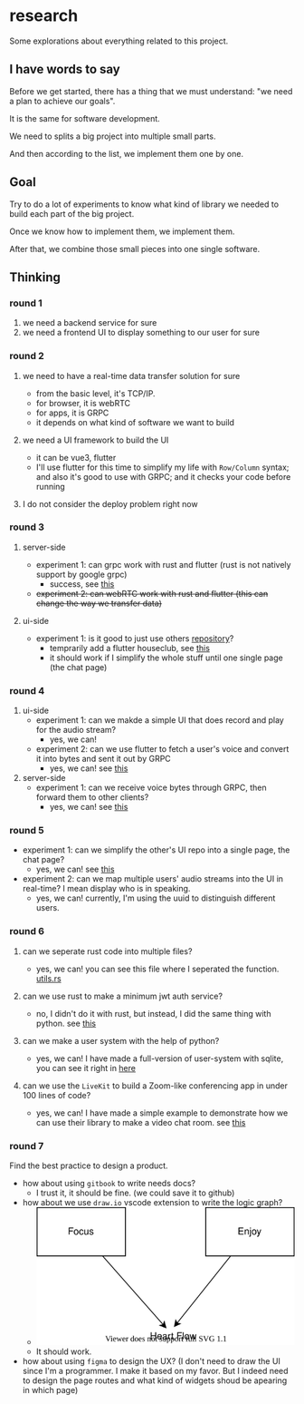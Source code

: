 # research
Some explorations about everything related to this project.


## I have words to say
Before we get started, there has a thing that we must understand: "we need a plan to achieve our goals".

It is the same for software development.

We need to splits a big project into multiple small parts.

And then according to the list, we implement them one by one.

## Goal
Try to do a lot of experiments to know what kind of library we needed to build each part of the big project.

Once we know how to implement them, we implement them.

After that, we combine those small pieces into one single software.

## Thinking
### round 1
1. we need a backend service for sure
2. we need a frontend UI to display something to our user for sure

### round 2
1. we need to have a real-time data transfer solution for sure
    - from the basic level, it's TCP/IP.
    - for browser, it is webRTC
    - for apps, it is GRPC
    - it depends on what kind of software we want to build

2. we need a UI framework to build the UI
    - it can be vue3, flutter
    - I'll use flutter for this time to simplify my life with `Row/Column` syntax; and also it's good to use with GRPC; and it checks your code before running

3. I do not consider the deploy problem right now

### round 3
1. server-side
    - experiment 1: can grpc work with rust and flutter (rust is not natively support by google grpc)
        - success, see [this](2022/1.tonic+flutter+grpc)
    - ~~experiment 2: can webRTC work with rust and flutter (this can change the way we transfer data)~~

2. ui-side
    - experiment 1: is it good to just use others [repository](https://github.com/PuzzleLeaf/flutter_clubhouse_ui_clone)?
        - temprarily add a flutter houseclub, see [this](2022/2.houseclub_test)
        - it should work if I simplify the whole stuff until one single page (the chat page)

### round 4
1. ui-side
    - experiment 1: can we makde a simple UI that does record and play for the audio stream?
        - yes, we can!
    - experiment 2: can we use flutter to fetch a user's voice and convert it into bytes and sent it out by GRPC
        - yes, we can! see [this](2022/3.voice_transfering/flutter_client)
1. server-side
    - experiment 1: can we receive voice bytes through GRPC, then forward them to other clients?
        - yes, we can! see [this](2022/3.voice_transfering/rust_service)

### round 5
- experiment 1: can we simplify the other's UI repo into a single page, the chat page?
    - yes, we can! see [this](2022/4.chat_room/flutter_client)
- experiment 2: can we map multiple users' audio streams into the UI in real-time? I mean display who is in speaking.
    - yes, we can! currently, I'm using the uuid to distinguish different users.

### round 6
1. can we seperate rust code into multiple files?
    - yes, we can! you can see this file where I seperated the function. [utils.rs](2022/4.chat_room/rust_service/src/utils.rs)

2. can we use rust to make a minimum jwt auth service?
    - no, I didn't do it with rust, but instead, I did the same thing with python. see [this](2022/5.auth/python_jwt_auth_example)

3. can we make a user system with the help of python?
    - yes, we can! I have made a full-version of user-system with sqlite, you can see it right in [here](2022/5.auth/python_user_system)

4. can we use the `LiveKit` to build a Zoom-like conferencing app in under 100 lines of code?
    - yes, we can! I have made a simple example to demonstrate how we can use their library to make a video chat room. see [this](2022/5.auth/LiveKit/simple_video_chat_room_demo)

### round 7
Find the best practice to design a product.

- how about using `gitbook` to write needs docs?
    - I trust it, it should be fine. (we could save it to github)
- how about we use `draw.io` vscode extension to write the logic graph?
    - ![example](example.drawio.svg)
    - It should work.
- how about using `figma` to design the UX? (I don't need to draw the UI since I'm a programmer. I make it based on my favor. But I indeed need to design the page routes and what kind of widgets shoud be apearing in which page)